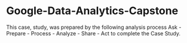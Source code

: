 # Google-Data-Analytics-Capstone
This case, study, was prepared by the following analysis process  Ask - Prepare - Process - Analyze - Share - Act to complete the Case Study.
